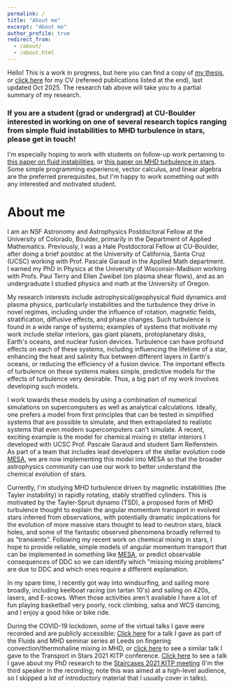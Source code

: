 ```yaml
---
permalink: /
title: "About me"
excerpt: "About me"
author_profile: true
redirect_from: 
  - /about/
  - /about.html
---
```


Hello! This is a work in progress, but here you can find a copy of [my thesis](http://afraser3.github.io/files/Fraser_thesis.pdf), or [click here](http://afraser3.github.io/files/Fraser_CV.pdf) for my CV (refereed publications listed at the end), last updated Oct 2025. The research tab above will take you to a partial summary of my research.

### If you are a student (grad or undergrad) at CU-Boulder interested in working on one of several research topics ranging from simple fluid instabilities to MHD turbulence in stars, please get in touch!
I'm especially hoping to work with students on follow-up work pertaining to [this paper on fluid instabilities](https://doi.org/10.1017/jfm.2022.782), or [this paper on MHD turbulence in stars](https://doi.org/10.3847/1538-4357/ad26fe). Some simple programming experience, vector calculus, and linear algebra are the preferred prerequisites, but I'm happy to work something out with any interested and motivated student.

# About me

I am an NSF Astronomy and Astrophysics Postdoctoral Fellow at the University of Colorado, Boulder, primarily in the Department of Applied Mathematics. Previously, I was a Hale Postdoctoral Fellow at CU-Boulder, after doing a brief postdoc at the University of California, Santa Cruz (UCSC) working with Prof. Pascale Garaud in the Applied Math department. I earned my PhD in Physics at the University of Wisconsin-Madison working with Profs. Paul Terry and Ellen Zweibel (on plasma shear flows), and as an undergraduate I studied physics and math at the University of Oregon.

My research interests include astrophysical/geophysical fluid dynamics and plasma physics, particularly instabilities and the turbulence they drive in novel regimes, including under the influence of rotation, magnetic fields, stratification, diffusive effects, and phase changes. Such turbulence is found in a wide range of systems; examples of systems that motivate my work include stellar interiors, gas giant planets, protoplanetary disks, Earth's oceans, and nuclear fusion devices. Turbulence can have profound effects on each of these systems, including influencing the lifetime of a star, enhancing the heat and salinity flux between different layers in Earth's oceans, or reducing the efficiency of a fusion device. The important effects of turbulence on these systems makes simple, predictive models for the effects of turbulence very desirable. Thus, a big part of my work involves developing such models. 

I work towards these models by using a combination of numerical simulations on supercomputers as well as analytical calculations. Ideally, one prefers a model from first principles that can be tested in simplified systems that are possible to simulate, and then extrapolated to realistic systems that even modern supercomputers can't simulate. 
A recent, exciting example is the model for chemical mixing in stellar interiors I developed with UCSC Prof. Pascale Garaud and student Sam Reifenstein. As part of a team that includes lead developers of the stellar evolution code [MESA](https://docs.mesastar.org/en/24.08.1/about.html), we are now implementing this model into MESA so that the broader astrophysics community can use our work to better understand the chemical evolution of stars.

Currently, I'm studying MHD turbulence driven by magnetic instabilities (the Tayler instability) in rapidly rotating, stably stratified cylinders. This is motivated by the Tayler-Spruit dynamo (TSD), a proposed form of MHD turbulence thought to explain the angular momentum transport in evolved stars inferred from observations, with potentially dramatic implications for the evolution of more massive stars thought to lead to neutron stars, black holes, and some of the fantastic observed phenomena broadly referred to as "transients". Following my recent work on chemical mixing in stars, I hope to provide reliable, simple models of angular momentum transport that can be implemented in something like [MESA](https://docs.mesastar.org/en/24.08.1/about.html), or predict observable consequences of DDC so we can identify which "missing mixing problems" are due to DDC and which ones require a different explanation.

In my spare time, I recently got way into windsurfing, and sailing more broadly, including keelboat racing (on tartan 10's) and sailing on 420s, lasers, and E-scows. When those activities aren't available I have a lot of fun playing basketball very poorly, rock climbing, salsa and WCS dancing, and I enjoy a good hike or bike ride.

During the COVID-19 lockdown, some of the virtual talks I gave were recorded and are publicly accessible:
[Click here](https://www.youtube.com/watch?v=v25gAz-nUDc) for a talk I gave as part of the Fluids and MHD seminar series at Leeds on fingering convection/thermohaline mixing in MHD, or [click here](https://online.kitp.ucsb.edu/online/transtar-c21/fraser/) to see a similar talk I gave to the Transport in Stars 2021 KITP conference. 
[Click here](https://online.kitp.ucsb.edu/online/staircase21/mechanisms3/) to see a talk I gave about my PhD research to the [Staircases 2021 KITP meeting](https://online.kitp.ucsb.edu/online/staircase21/) (I'm the third speaker in the recording; note this was aimed at a high-level audience, so I skipped a lot of introductory material that I usually cover in talks).
